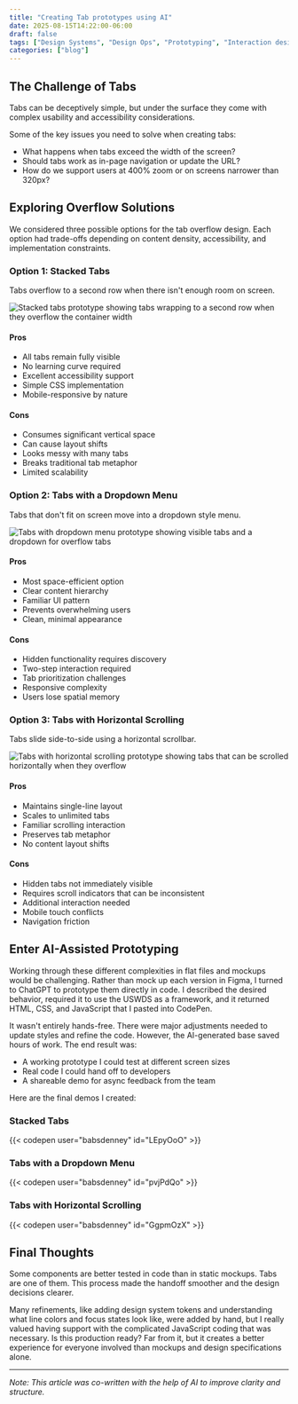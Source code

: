 ```yaml
---
title: "Creating Tab prototypes using AI"
date: 2025-08-15T14:22:00-06:00
draft: false
tags: ["Design Systems", "Design Ops", "Prototyping", "Interaction design"]
categories: ["blog"]
---
```


## The Challenge of Tabs

Tabs can be deceptively simple, but under the surface they come with complex usability and accessibility considerations.

Some of the key issues you need to solve when creating tabs:
- What happens when tabs exceed the width of the screen?
- Should tabs work as in-page navigation or update the URL?
- How do we support users at 400% zoom or on screens narrower than 320px?

## Exploring Overflow Solutions

We considered three possible options for the tab overflow design. Each option had trade-offs depending on content density, accessibility, and implementation constraints.

### Option 1: Stacked Tabs

Tabs overflow to a second row when there isn't enough room on screen.

![Stacked tabs prototype showing tabs wrapping to a second row when they overflow the container width](/posts/ai-assisted-prototyping-tab-components-design-systems/stacked-tabs.png)

#### Pros

- All tabs remain fully visible
- No learning curve required
- Excellent accessibility support
- Simple CSS implementation
- Mobile-responsive by nature

#### Cons

- Consumes significant vertical space
- Can cause layout shifts
- Looks messy with many tabs
- Breaks traditional tab metaphor
- Limited scalability

### Option 2: Tabs with a Dropdown Menu

Tabs that don't fit on screen move into a dropdown style menu.

![Tabs with dropdown menu prototype showing visible tabs and a dropdown for overflow tabs](/posts/ai-assisted-prototyping-tab-components-design-systems/tabs-with-dropdown.png)

#### Pros

- Most space-efficient option
- Clear content hierarchy
- Familiar UI pattern
- Prevents overwhelming users
- Clean, minimal appearance

#### Cons

- Hidden functionality requires discovery
- Two-step interaction required
- Tab prioritization challenges
- Responsive complexity
- Users lose spatial memory

### Option 3: Tabs with Horizontal Scrolling

Tabs slide side-to-side using a horizontal scrollbar.

![Tabs with horizontal scrolling prototype showing tabs that can be scrolled horizontally when they overflow](/posts/ai-assisted-prototyping-tab-components-design-systems/tabs-with-horizontal-overflow.png)

#### Pros

- Maintains single-line layout
- Scales to unlimited tabs
- Familiar scrolling interaction
- Preserves tab metaphor
- No content layout shifts

#### Cons

- Hidden tabs not immediately visible
- Requires scroll indicators that can be inconsistent
- Additional interaction needed
- Mobile touch conflicts
- Navigation friction

## Enter AI-Assisted Prototyping

Working through these different complexities in flat files and mockups would be challenging. Rather than mock up each version in Figma, I turned to ChatGPT to prototype them directly in code. I described the desired behavior, required it to use the USWDS as a framework, and it returned HTML, CSS, and JavaScript that I pasted into CodePen.

It wasn't entirely hands-free. There were major adjustments needed to update styles and refine the code. However, the AI-generated base saved hours of work. The end result was:
- A working prototype I could test at different screen sizes
- Real code I could hand off to developers
- A shareable demo for async feedback from the team

Here are the final demos I created: 

### Stacked Tabs

{{< codepen user="babsdenney" id="LEpyOoO" >}}

### Tabs with a Dropdown Menu

 {{< codepen user="babsdenney" id="pvjPdQo" >}}

### Tabs with Horizontal Scrolling

{{< codepen user="babsdenney" id="GgpmOzX" >}}

## Final Thoughts

Some components are better tested in code than in static mockups. Tabs are one of them. This process made the handoff smoother and the design decisions clearer.

Many refinements, like adding design system tokens and understanding what line colors and focus states look like, were added by hand, but I really valued having support with the complicated JavaScript coding that was necessary. Is this production ready? Far from it, but it creates a better experience for everyone involved than mockups and design specifications alone. 

---

*Note: This article was co-written with the help of AI to improve clarity and structure.*
